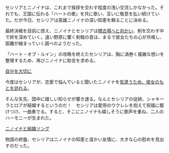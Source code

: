 <!-- title: 騎士と英雄 -->
<!-- relationship: Friends -->

セシリアとニノイナは、これまで挨拶を交わす程度の浅い交流しかなかった。それでも、王国に伝わる「ハートの歌」を共に歌い、互いに敬意を払い続けていた。だが今日、セシリアは英雄ニノイナの深い知恵を頼ることに決める。

最終決戦を目前に控え、ニノイナとセシリアは[稽古場へと向かい](https://www.youtube.com/watch?v=wYTiK9cm_bo&t=6470s)、剣を交わす中で絆を深めていく。遠い野原に響く剣戟の音は、まるで彼女たちの心が共鳴し、距離が縮まっていく調べのようだった。

「ハート・オブ・ルイン」の攻略を終えたセシリアは、胸に渦巻く複雑な想いを整理するため、再びニノイナに助言を求める。

[自分を大切に](#embed:https://www.youtube.com/watch?v=wYTiK9cm_bo&t=9750s)

今度はセシリアが、恋愛で悩んでいると聞いたニノイナを[気遣うため、彼女のもとを訪れる](https://www.youtube.com/watch?v=wYTiK9cm_bo&t=10940s)。

そんな矢先、国中に嬉しい知らせが響き渡る。なんとセシリアの従姉、シャキーラとロアが結婚するというのだ！　セシリアは愛用のウクレレを抱えて祝福に駆けつけ、一曲奏でる。すると、そこにニノイナも嬉しそうに歌声を重ね、二人のハーモニーが生まれた。

[ニノイナと結婚ソング](#embed:https://www.youtube.com/live/wYTiK9cm_bo?si=9Mkh4yfK-FLDQOC6&t=11252)

物語の終盤、セシリアはニノイナの知恵と温かい友情に、大きな心の慰めを見出すのだった。